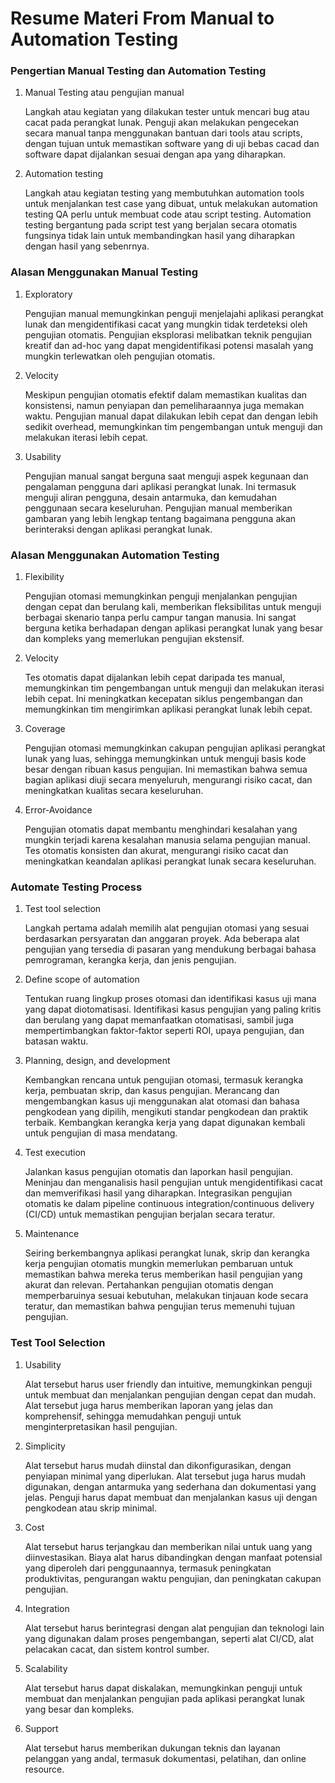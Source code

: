 # Resume Materi From Manual to Automation Testing

### Pengertian Manual Testing dan Automation Testing

1. Manual Testing atau pengujian manual 

   Langkah atau kegiatan yang dilakukan tester untuk mencari bug atau cacat pada perangkat lunak. Penguji akan melakukan pengecekan secara manual tanpa menggunakan bantuan dari tools atau scripts, dengan tujuan untuk memastikan software yang di uji bebas cacad dan software dapat dijalankan sesuai dengan apa yang diharapkan.

2. Automation testing

   Langkah atau kegiatan testing yang membutuhkan automation tools untuk menjalankan test case yang dibuat, untuk melakukan automation testing QA perlu untuk membuat code atau script testing. Automation testing bergantung pada script test yang berjalan secara otomatis fungsinya tidak lain untuk membandingkan hasil yang diharapkan dengan hasil yang sebenrnya.

### Alasan Menggunakan Manual Testing

1. Exploratory
   
   Pengujian manual memungkinkan penguji menjelajahi aplikasi perangkat lunak dan mengidentifikasi cacat yang mungkin tidak terdeteksi oleh pengujian otomatis. Pengujian eksplorasi melibatkan teknik pengujian kreatif dan ad-hoc yang dapat mengidentifikasi potensi masalah yang mungkin terlewatkan oleh pengujian otomatis.

2. Velocity
   
   Meskipun pengujian otomatis efektif dalam memastikan kualitas dan konsistensi, namun penyiapan dan pemeliharaannya juga memakan waktu. Pengujian manual dapat dilakukan lebih cepat dan dengan lebih sedikit overhead, memungkinkan tim pengembangan untuk menguji dan melakukan iterasi lebih cepat.
   
3. Usability

   Pengujian manual sangat berguna saat menguji aspek kegunaan dan pengalaman pengguna dari aplikasi perangkat lunak. Ini termasuk menguji aliran pengguna, desain antarmuka, dan kemudahan penggunaan secara keseluruhan. Pengujian manual memberikan gambaran yang lebih lengkap tentang bagaimana pengguna akan berinteraksi dengan aplikasi perangkat lunak.

### Alasan Menggunakan Automation Testing

1. Flexibility
   
   Pengujian otomasi memungkinkan penguji menjalankan pengujian dengan cepat dan berulang kali, memberikan fleksibilitas untuk menguji berbagai skenario tanpa perlu campur tangan manusia. Ini sangat berguna ketika berhadapan dengan aplikasi perangkat lunak yang besar dan kompleks yang memerlukan pengujian ekstensif.
   
2. Velocity
   
   Tes otomatis dapat dijalankan lebih cepat daripada tes manual, memungkinkan tim pengembangan untuk menguji dan melakukan iterasi lebih cepat. Ini meningkatkan kecepatan siklus pengembangan dan memungkinkan tim mengirimkan aplikasi perangkat lunak lebih cepat.
   
3. Coverage
   
   Pengujian otomasi memungkinkan cakupan pengujian aplikasi perangkat lunak yang luas, sehingga memungkinkan untuk menguji basis kode besar dengan ribuan kasus pengujian. Ini memastikan bahwa semua bagian aplikasi diuji secara menyeluruh, mengurangi risiko cacat, dan meningkatkan kualitas secara keseluruhan.
   
4. Error-Avoidance
   
   Pengujian otomatis dapat membantu menghindari kesalahan yang mungkin terjadi karena kesalahan manusia selama pengujian manual. Tes otomatis konsisten dan akurat, mengurangi risiko cacat dan meningkatkan keandalan aplikasi perangkat lunak secara keseluruhan.

### Automate Testing Process

1. Test tool selection
   
   Langkah pertama adalah memilih alat pengujian otomasi yang sesuai berdasarkan persyaratan dan anggaran proyek. Ada beberapa alat pengujian yang tersedia di pasaran yang mendukung berbagai bahasa pemrograman, kerangka kerja, dan jenis pengujian.

2. Define scope of automation
   
   Tentukan ruang lingkup proses otomasi dan identifikasi kasus uji mana yang dapat diotomatisasi. Identifikasi kasus pengujian yang paling kritis dan berulang yang dapat memanfaatkan otomatisasi, sambil juga mempertimbangkan faktor-faktor seperti ROI, upaya pengujian, dan batasan waktu.
   
3. Planning, design, and development
   
   Kembangkan rencana untuk pengujian otomasi, termasuk kerangka kerja, pembuatan skrip, dan kasus pengujian. Merancang dan mengembangkan kasus uji menggunakan alat otomasi dan bahasa pengkodean yang dipilih, mengikuti standar pengkodean dan praktik terbaik. Kembangkan kerangka kerja yang dapat digunakan kembali untuk pengujian di masa mendatang.
   
4. Test execution
   
   Jalankan kasus pengujian otomatis dan laporkan hasil pengujian. Meninjau dan menganalisis hasil pengujian untuk mengidentifikasi cacat dan memverifikasi hasil yang diharapkan. Integrasikan pengujian otomatis ke dalam pipeline continuous integration/continuous delivery (CI/CD) untuk memastikan pengujian berjalan secara teratur.
   
5. Maintenance
   
   Seiring berkembangnya aplikasi perangkat lunak, skrip dan kerangka kerja pengujian otomatis mungkin memerlukan pembaruan untuk memastikan bahwa mereka terus memberikan hasil pengujian yang akurat dan relevan. Pertahankan pengujian otomatis dengan memperbaruinya sesuai kebutuhan, melakukan tinjauan kode secara teratur, dan memastikan bahwa pengujian terus memenuhi tujuan pengujian.

### Test Tool Selection

1. Usability
   
   Alat tersebut harus user friendly dan intuitive, memungkinkan penguji untuk membuat dan menjalankan pengujian dengan cepat dan mudah. Alat tersebut juga harus memberikan laporan yang jelas dan komprehensif, sehingga memudahkan penguji untuk menginterpretasikan hasil pengujian.
   
2. Simplicity
   
   Alat tersebut harus mudah diinstal dan dikonfigurasikan, dengan penyiapan minimal yang diperlukan. Alat tersebut juga harus mudah digunakan, dengan antarmuka yang sederhana dan dokumentasi yang jelas. Penguji harus dapat membuat dan menjalankan kasus uji dengan pengkodean atau skrip minimal.
   
3. Cost

   Alat tersebut harus terjangkau dan memberikan nilai untuk uang yang diinvestasikan. Biaya alat harus dibandingkan dengan manfaat potensial yang diperoleh dari penggunaannya, termasuk peningkatan produktivitas, pengurangan waktu pengujian, dan peningkatan cakupan pengujian.
   
4. Integration

   Alat tersebut harus berintegrasi dengan alat pengujian dan teknologi lain yang digunakan dalam proses pengembangan, seperti alat CI/CD, alat pelacakan cacat, dan sistem kontrol sumber.
   
5. Scalability
   
   Alat tersebut harus dapat diskalakan, memungkinkan penguji untuk membuat dan menjalankan pengujian pada aplikasi perangkat lunak yang besar dan kompleks.
   
6. Support

   Alat tersebut harus memberikan dukungan teknis dan layanan pelanggan yang andal, termasuk dokumentasi, pelatihan, dan online resource.